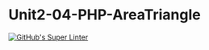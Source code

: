 # Unit2-04-PHP-AreaTriangle
[![GitHub's Super Linter](https://github.com/ICS20-Programming-NoahS/Unit2-04-PHP-AreaTriangle/workflows/GitHub's%20Super%20Linter/badge.svg)](https://github.com/ICS20-Programming-NoahS/Unit2-04-PHP-AreaTriangle/actions)